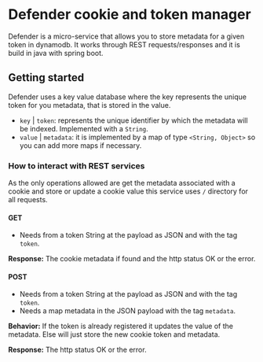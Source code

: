 # Defender cookie and token manager

Defender is a micro-service that allows you to store metadata for a given token in dynamodb. It works through REST requests/responses and it is build in java with spring boot.

## Getting started
Defender uses a key value database where the key represents the unique token for you metadata, that is stored in the value.

 - `key` | `token`: represents the unique identifier by which the metadata will be indexed. Implemented with a `String`.
 - `value` | `metadata`: it is implemented by a map of type `<String, Object>` so you can add more maps if necessary.

### How to interact with REST services
 As the only operations allowed are get the metadata associated with a cookie and store or update a cookie value this service uses `/` directory for all requests.

 #### GET
  - Needs from a token String at the payload as JSON and with the tag `token`.

  **Response:** The cookie metadata if found and the http status OK or the error.

 #### POST
  - Needs from a token String at the payload as JSON and with the tag `token`.
  - Needs a map metadata in the JSON payload with the tag `metadata`.

  **Behavior:** If the token is already registered it updates the value of the metadata. Else will just store the new cookie token and metadata.

  **Response:** The http status OK or the error.
